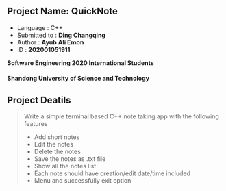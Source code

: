## Project Name: __QuickNote__

- Language : C++
- Submitted to : __Ding Changqing__
- Author : __Ayub Ali Emon__
- ID : __202001051911__

**Software Engineering 2020 International Students**
#### Shandong University of Science and Technology

## Project Deatils

> Write a simple terminal based C++ note taking app with the following features
>- Add short notes
>- Edit the notes
>- Delete the notes
>- Save the notes as .txt file
>- Show all the notes list
>- Each note should have creation/edit date/time included
>- Menu and successfully exit option

